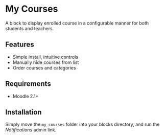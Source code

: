 # My Courses

A block to display enrolled course in a configurable manner for both
students and teachers.

## Features

- Simple install, intuitive controls
- Manually hide courses from list
- Order courses and categories

## Requirements

- Moodle 2.1+

## Installation

Simply move the `my_courses` folder into your blocks directory, and
run the _Notifications_ admin link.
